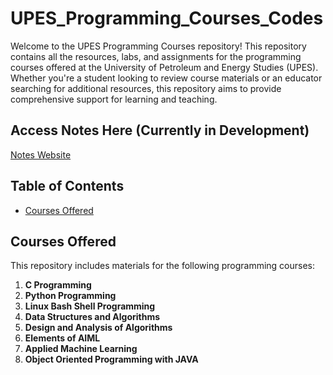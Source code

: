 # UPES_Programming_Courses_Codes
Welcome to the UPES Programming Courses repository! This repository contains all the resources, labs, and assignments for the programming courses offered at the University of Petroleum and Energy Studies (UPES). Whether you're a student looking to review course materials or an educator searching for additional resources, this repository aims to provide comprehensive support for learning and teaching.

## Access Notes Here (Currently in Development) 
[Notes Website](https://amulyajain2004.github.io/UPES_Courses_through_Notes_and_Codes/)

## Table of Contents
- [Courses Offered](#courses-offered)

## Courses Offered
This repository includes materials for the following programming courses:

1. **C Programming**
2. **Python Programming**
3. **Linux Bash Shell Programming**
4. **Data Structures and Algorithms**
5. **Design and Analysis of Algorithms**
6. **Elements of AIML**
7. **Applied Machine Learning**
8. **Object Oriented Programming with JAVA**
